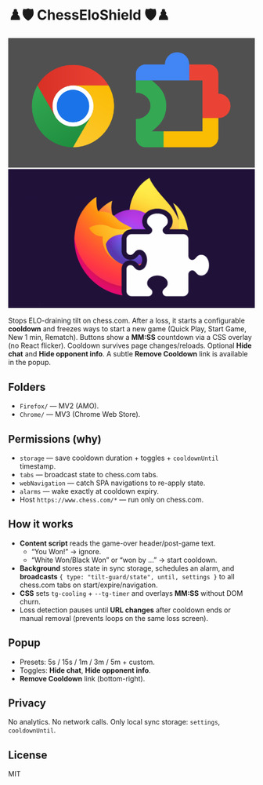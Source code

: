 # ♟️🛡️ ChessEloShield 🛡️♟️

[![Get it on Chrome Web Store](images/chrome-img.png)](https://www.waitingtogetapproved.com)
[![Get it on Firefox Add-ons](images/firefox-img.png)](https://www.waitingtogetapproved.com)

Stops ELO-draining tilt on chess.com. After a loss, it starts a configurable **cooldown** and freezes ways to start a new game (Quick Play, Start Game, New 1 min, Rematch). Buttons show a **MM:SS** countdown via a CSS overlay (no React flicker). Cooldown survives page changes/reloads. Optional **Hide chat** and **Hide opponent info**. A subtle **Remove Cooldown** link is available in the popup.

## Folders

- `Firefox/` — MV2 (AMO).
- `Chrome/` — MV3 (Chrome Web Store).

## Permissions (why)

- `storage` — save cooldown duration + toggles + `cooldownUntil` timestamp.
- `tabs` — broadcast state to chess.com tabs.
- `webNavigation` — catch SPA navigations to re-apply state.
- `alarms` — wake exactly at cooldown expiry.
- Host `https://www.chess.com/*` — run only on chess.com.

## How it works

- **Content script** reads the game-over header/post-game text.
  - “You Won!” → ignore.
  - “White Won/Black Won” or “won by …” → start cooldown.
- **Background** stores state in sync storage, schedules an alarm, and **broadcasts** `{ type: "tilt-guard/state", until, settings }` to all chess.com tabs on start/expire/navigation.
- **CSS** sets `tg-cooling` + `--tg-timer` and overlays **MM:SS** without DOM churn.
- Loss detection pauses until **URL changes** after cooldown ends or manual removal (prevents loops on the same loss screen).

## Popup

- Presets: 5s / 15s / 1m / 3m / 5m + custom.
- Toggles: **Hide chat**, **Hide opponent info**.
- **Remove Cooldown** link (bottom-right).

## Privacy

No analytics. No network calls. Only local sync storage: `settings`, `cooldownUntil`.

## License

MIT
